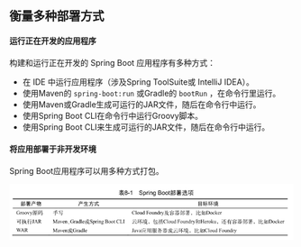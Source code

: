 ## 衡量多种部署方式

#### 运行正在开发的应用程序

构建和运行正在开发的 Spring Boot 应用程序有多种方式：

- 在 IDE 中运行应用程序（涉及Spring ToolSuite或 IntelliJ IDEA）。
- 使用Maven的 `spring-boot:run` 或Gradle的 `bootRun` ，在命令行里运行。
- 使用Maven或Gradle生成可运行的JAR文件，随后在命令行中运行。
- 使用Spring Boot CLI在命令行中运行Groovy脚本。
- 使用Spring Boot CLI来生成可运行的JAR文件，随后在命令行中运行。

#### 将应用部署于非开发环境

Spring Boot应用程序可以用多种方式打包。

![1562756094560](assets/1562756094560.png)


